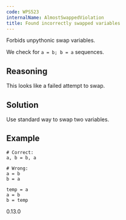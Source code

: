 ```yaml
---
code: WPS523
internalName: AlmostSwappedViolation
title: Found incorrectly swapped variables
---
```


Forbids unpythonic swap variables.

We check for `a = b; b = a` sequences.

## Reasoning
This looks like a failed attempt to swap.

## Solution
Use standard way to swap two variables.

## Example

    # Correct:
    a, b = b, a
    
    # Wrong:
    a = b
    b = a
    
    temp = a
    a = b
    b = temp

<div class="versionadded">

0.13.0

</div>
